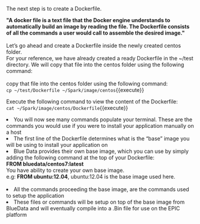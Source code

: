 The next step is to create a Dockerfile. 
<br>

<strong>"A docker file is a text file that the Docker engine understands to automatically build an image by reading the file. The Dockerfile consists of all the commands a user would call to assemble the desired image."</strong>
<br>
<br>
Let’s go ahead and create a Dockerfile inside the newly created centos folder.
<br>
For your reference, we have already created a ready Dockerfile in the ~/test directory. We will copy that file into the centos folder using the following command:<br>
<br>copy that file into the centos folder using the following command:<br>
`cp ~/test/Dockerfile ~/Spark/image/centos`{{execute}}<br>

Execute the following command to view the content of the Dockerfile:<br>
`cat ~/Spark/image/centos/Dockerfile`{{execute}}<br>

<li>You will now see many commands populate your terminal. These are the commands you would use if you were to install your application manually on a host<br>  
<li>The first line of the Dockerfile determines what is the “base” image you will be using to install your application on<br>
<li>Blue Data provides their own base image, which you can use by simply adding the following command at the top of your Dockerfile: 
<br><b>FROM bluedata/centos7:latest</b><br>
You have ability to create your own base image.<br>
e.g: <b>FROM ubuntu:12.04</b>, ubuntu:12.04 is the base image used here.<br>
<br><li>All the commands proceeding the base image, are the commands used to setup the application  
<br>
<li>These files or commands will be setup on top of the base image from BlueData and will eventually compile into a .Bin file for use on the EPIC platform
